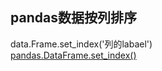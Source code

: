 ## pandas数据按列排序  
data.Frame.set_index('列的labael')  
[pandas.DataFrame.set_index()](https://pandas.pydata.org/pandas-docs/stable/generated/pandas.DataFrame.set_index.html)

